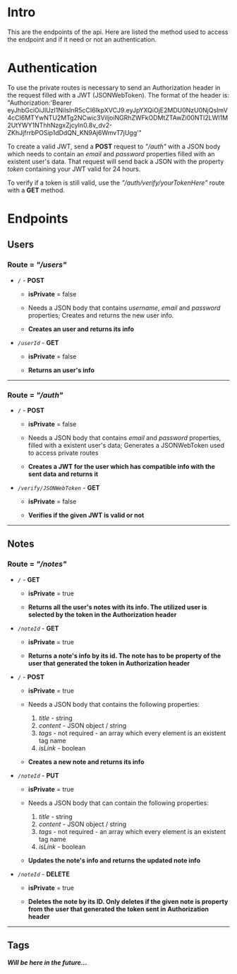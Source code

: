 # Intro

This are the endpoints of the api. Here are listed the method used to access
the endpoint and if it need or not an authentication.

# Authentication

To use the private routes is necessary to send an Authorization header in the request filled with a JWT (JSONWebToken). The format of the header is: "Authorization:'Bearer eyJhbGciOiJIUzI1NiIsInR5cCI6IkpXVCJ9.eyJpYXQiOjE2MDU0NzU0NjQsImV4cCI6MTYwNTU2MTg2NCwic3ViIjoiNGRhZWFkODMtZTAwZi00NTI2LWI1M2UtYWY1NThhNzgxZjcyIn0.8v_dv2-ZKhJjfrrbPOSip1dDdQN_KN9Aj6WmvT7jUgg'"

To create a valid JWT, send a **POST** request to _"/auth"_ with a JSON body which needs to contain
an _email_ and _password_ properties filled with an existent user's data. That request will send back a JSON
with the property _token_ containing your JWT valid for 24 hours.

To verify if a token is still valid, use the _"/auth/verify/yourTokenHere"_ route with a **GET** method.

# Endpoints

## Users

### Route = _"/users"_

-   _`/`_ - **POST**

    -   **isPrivate** = false

    -   Needs a JSON body that contains _username_, _email_ and _password_ properties;
        Creates and returns the new user info.

    -   **Creates an user and returns its info**

-   _`/userId`_ - **GET**

    -   **isPrivate** = false

    -   **Returns an user's info**

---

### Route = _"/auth"_

-   _`/`_ - **POST**

    -   **isPrivate** = false

    -   Needs a JSON body that contains _email_ and _password_ properties, filled with a existent user's data;
        Generates a JSONWebToken used to access private routes

    -   **Creates a JWT for the user which has compatible info with the sent data and returns it**

-   _`/verify/JSONWebToken`_ - **GET**

    -   **isPrivate** = false

    -   **Verifies if the given JWT is valid or not**

---

## Notes

### Route = _"/notes"_

-   _`/`_ - **GET**

    -   **isPrivate** = true

    -   **Returns all the user's notes with its info. The utilized user is selected by the token in the Authorization header**

-   _`/noteId`_ - **GET**

    -   **isPrivate** = true

    -   **Returns a note's info by its id. The note has to be property of the user that generated the token in Authorization header**

-   _`/`_ - **POST**

    -   **isPrivate** = true

    -   Needs a JSON body that contains the following properties:

        1. _title_ - string
        2. _content_ - JSON object / string
        3. _tags_ - not required - an array which every element is an existent tag name
        4. _isLink_ - boolean

    -   **Creates a new note and returns its info**

-   _`/noteId`_ - **PUT**

    -   **isPrivate** = true

    -   Needs a JSON body that can contain the following properties:

        1. _title_ - string
        2. _content_ - JSON object / string
        3. _tags_ - not required - an array which every element is an existent tag name
        4. _isLink_ - boolean

    -   **Updates the note's info and returns the updated note info**

-   _`/noteId`_ - **DELETE**

    -   **isPrivate** = true

    -   **Deletes the note by its ID. Only deletes if the given note is property from the user that generated the token sent in Authorization header**

---

## Tags

**_Will be here in the future..._**
